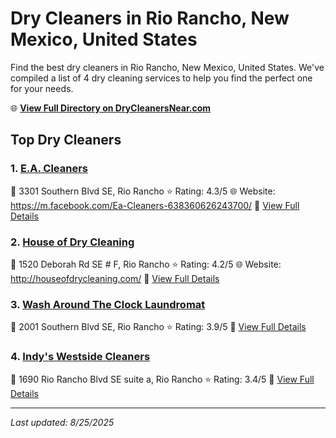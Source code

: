 # Dry Cleaners in Rio Rancho, New Mexico, United States

Find the best dry cleaners in Rio Rancho, New Mexico, United States. We've compiled a list of 4 dry cleaning services to help you find the perfect one for your needs.

🌐 **[View Full Directory on DryCleanersNear.com](https://drycleanersnear.com/city/US/New%20Mexico/Rio%20Rancho)**

## Top Dry Cleaners

### 1. [E.A. Cleaners](https://drycleanersnear.com/dryCleaner/6873133ac1c288a3e6b499c7/e-a-cleaners)
📍 3301 Southern Blvd SE, Rio Rancho
⭐ Rating: 4.3/5
🌐 Website: https://m.facebook.com/Ea-Cleaners-638360626243700/
🔗 [View Full Details](https://drycleanersnear.com/dryCleaner/6873133ac1c288a3e6b499c7/e-a-cleaners)

### 2. [House of Dry Cleaning](https://drycleanersnear.com/dryCleaner/68731361c1c288a3e6b49b52/house-of-dry-cleaning)
📍 1520 Deborah Rd SE # F, Rio Rancho
⭐ Rating: 4.2/5
🌐 Website: http://houseofdrycleaning.com/
🔗 [View Full Details](https://drycleanersnear.com/dryCleaner/68731361c1c288a3e6b49b52/house-of-dry-cleaning)

### 3. [Wash Around The Clock Laundromat](https://drycleanersnear.com/dryCleaner/6873139cc1c288a3e6b49d0d/wash-around-the-clock-laundromat)
📍 2001 Southern Blvd SE, Rio Rancho
⭐ Rating: 3.9/5
🔗 [View Full Details](https://drycleanersnear.com/dryCleaner/6873139cc1c288a3e6b49d0d/wash-around-the-clock-laundromat)

### 4. [Indy's Westside Cleaners](https://drycleanersnear.com/dryCleaner/68731335c1c288a3e6b49927/indy-s-westside-cleaners)
📍 1690 Rio Rancho Blvd SE suite a, Rio Rancho
⭐ Rating: 3.4/5
🔗 [View Full Details](https://drycleanersnear.com/dryCleaner/68731335c1c288a3e6b49927/indy-s-westside-cleaners)


---

*Last updated: 8/25/2025*
